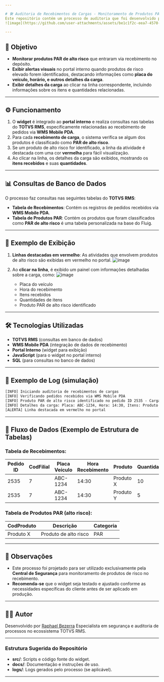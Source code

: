 ```yaml
---

# 🛠️ Auditoria de Recebimentos de Cargas - Monitoramento de Produtos PAR de Alto Risco
Este repositório contém um processo de auditoria que foi desenvolvido para monitorar o recebimento de cargas no depósito, com foco especial nos produtos classificados como **P.A.R de Alto Risco**. A solução foi criada como um **widget** para um portal interno da **Central de Segurança**, com o objetivo de destacar e detalhar os produtos críticos recebidos.
![image](https://github.com/user-attachments/assets/be1c1f2c-eea7-4570-9ea4-a9b30cf2397f)

---
```


## 🎯 Objetivo
* **Monitorar produtos PAR de alto risco** que entraram via recebimento no depósito.
* **Exibir alertas visuais** no portal interno quando produtos de risco elevado forem identificados, destacando informações como **placa do veículo, horário, e outros detalhes da carga**.
* **Exibir detalhes da carga** ao clicar na linha correspondente, incluindo informações sobre os itens e quantidades relacionadas.

---

## ⚙️ Funcionamento
1. O **widget** é integrado ao **portal interno** e realiza consultas nas tabelas do **TOTVS RMS**, especificamente relacionadas ao recebimento de pedidos via **WMS Mobile PDA**.
2. Para cada **recebimento de carga**, o sistema verifica se algum dos produtos é classificado como **PAR de alto risco**.
3. Se um produto de alto risco for identificado, a linha da atividade é destacada com uma cor **vermelha** para fácil visualização.
4. Ao clicar na linha, os detalhes da carga são exibidos, mostrando os **itens recebidos** e suas **quantidades**.

---

## 📊 Consultas de Banco de Dados

O processo faz consultas nas seguintes tabelas do **TOTVS RMS**:

* **Tabela de Recebimentos**: Contém os registros de pedidos recebidos via **WMS Mobile PDA**.
* **Tabela de Produtos PAR**: Contém os produtos que foram classificados como **PAR de alto risco** é uma tabela personalizada na base do Fluig.

---

## 🔴 Exemplo de Exibição
1. **Linhas destacadas em vermelho**: As atividades que envolvem produtos de alto risco são exibidas em vermelho no portal.
![image](https://github.com/user-attachments/assets/b6381762-7165-4ae5-b1b5-a6f73f3797f5)

2. Ao **clicar na linha**, é exibido um painel com informações detalhadas sobre a carga, como:
![image](https://github.com/user-attachments/assets/3fc52ff6-ae49-4391-be13-572eafa93464)

   * Placa do veículo
   * Hora do recebimento
   * Itens recebidos
   * Quantidades de itens
   * Produto PAR de alto risco identificado

---

## 🛠️ Tecnologias Utilizadas
* **TOTVS RMS** (consultas em banco de dados)
* **WMS Mobile PDA** (integração de dados de recebimento)
* **Portal Interno** (widget para exibição)
* **JavaScript** (para o widget no portal interno)
* **SQL** (para consultas no banco de dados)

---

## 📝 Exemplo de Log (simulação)
```txt
[INFO] Iniciando auditoria de recebimentos de cargas
[INFO] Verificando pedidos recebidos via WMS Mobile PDA
[INFO] Produto PAR de alto risco identificado no pedido ID 2535 - Carga destacada
[INFO] Detalhes da carga: Placa: ABC-1234, Hora: 14:30, Itens: Produto X (10 un.), Produto Y (5 un.)
[ALERTA] Linha destacada em vermelho no portal
```

---

## 📡 Fluxo de Dados (Exemplo de Estrutura de Tabelas)

### Tabela de Recebimentos:

| Pedido ID | CodFilial | Placa Veículo | Hora Recebimento | Produto   | Quantidade |
| --------- | --------- | ------------- | ---------------- | --------- | ---------- |
| 2535      | 7         | ABC-1234      | 14:30            | Produto X | 10         |
| 2535      | 7         | ABC-1234      | 14:30            | Produto Y | 5          |

### Tabela de Produtos PAR (alto risco):

| CodProduto | Descrição             | Categoria |
| ---------- | --------------------- | --------- |
| Produto X  | Produto de alto risco | PAR       |

---

## 📌 Observações
* Este processo foi projetado para ser utilizado exclusivamente pela **Central de Segurança** para monitoramento de produtos de risco no recebimento.
* **Recomenda-se** que o widget seja testado e ajustado conforme as necessidades específicas do cliente antes de ser aplicado em produção.

---

## 👨‍💻 Autor
Desenvolvido por [Raphael Bezerra](https://github.com/devraphaelbezerra)
Especialista em segurança e auditoria de processos no ecossistema TOTVS RMS.

---

### Estrutura Sugerida do Repositório

* **src/**: Scripts e código fonte do widget.
* **docs/**: Documentação e instruções de uso.
* **logs/**: Logs gerados pelo processo (se aplicável).

---
